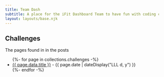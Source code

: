 ```yaml
---
title: Team Dash
subtitle: A place for the iFit Dashboard Team to have fun with coding challenges and making fun stuff.
layout: layouts/base.njk
---
```



## Challenges

The pages found in in the posts

<ul class="listing">
{%- for page in collections.challenges -%}
  <li>
    <a href="{{ page.url }}">{{ page.data.title }}</a> -
    <time datetime="{{ page.date }}">{{ page.date | dateDisplay("LLL d, y") }}</time>
  </li>
{%- endfor -%}
</ul>

<!-- ## Links from an external data source

These links were sourced from [hawksworx.com](https://www.hawksworx.com/feed.json) at build time.

<ul class="listing">
{%- for item in hawksworx.entries.slice(0,5) -%}
  <li>
    <a href="{{ item.link }}">{{ item.title }}</a>
  </li>
{%- endfor -%}
</ul> -->


<!-- The data can be stashed locally by running:

```
yarn run seed
```

It will then be available locally for building with:

```
yarn start
```


 -->
